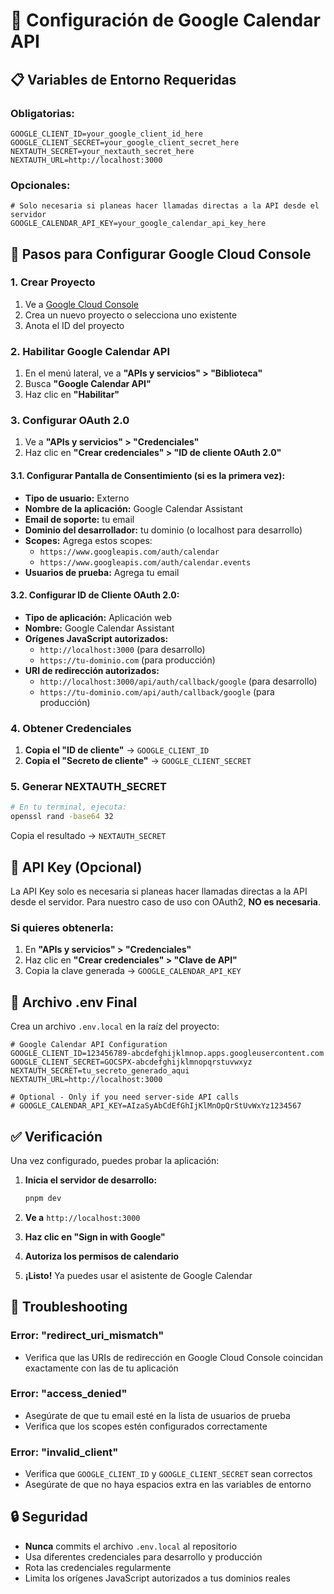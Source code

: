 # 🔧 Configuración de Google Calendar API

## 📋 **Variables de Entorno Requeridas**

### **Obligatorias:**

```env
GOOGLE_CLIENT_ID=your_google_client_id_here
GOOGLE_CLIENT_SECRET=your_google_client_secret_here
NEXTAUTH_SECRET=your_nextauth_secret_here
NEXTAUTH_URL=http://localhost:3000
```

### **Opcionales:**

```env
# Solo necesaria si planeas hacer llamadas directas a la API desde el servidor
GOOGLE_CALENDAR_API_KEY=your_google_calendar_api_key_here
```

## 🚀 **Pasos para Configurar Google Cloud Console**

### **1. Crear Proyecto**

1. Ve a [Google Cloud Console](https://console.cloud.google.com/)
2. Crea un nuevo proyecto o selecciona uno existente
3. Anota el ID del proyecto

### **2. Habilitar Google Calendar API**

1. En el menú lateral, ve a **"APIs y servicios" > "Biblioteca"**
2. Busca **"Google Calendar API"**
3. Haz clic en **"Habilitar"**

### **3. Configurar OAuth 2.0**

1. Ve a **"APIs y servicios" > "Credenciales"**
2. Haz clic en **"Crear credenciales" > "ID de cliente OAuth 2.0"**

#### **3.1. Configurar Pantalla de Consentimiento (si es la primera vez):**

- **Tipo de usuario:** Externo
- **Nombre de la aplicación:** Google Calendar Assistant
- **Email de soporte:** tu email
- **Dominio del desarrollador:** tu dominio (o localhost para desarrollo)
- **Scopes:** Agrega estos scopes:
  - `https://www.googleapis.com/auth/calendar`
  - `https://www.googleapis.com/auth/calendar.events`
- **Usuarios de prueba:** Agrega tu email

#### **3.2. Configurar ID de Cliente OAuth 2.0:**

- **Tipo de aplicación:** Aplicación web
- **Nombre:** Google Calendar Assistant
- **Orígenes JavaScript autorizados:**
  - `http://localhost:3000` (para desarrollo)
  - `https://tu-dominio.com` (para producción)
- **URI de redirección autorizados:**
  - `http://localhost:3000/api/auth/callback/google` (para desarrollo)
  - `https://tu-dominio.com/api/auth/callback/google` (para producción)

### **4. Obtener Credenciales**

1. **Copia el "ID de cliente"** → `GOOGLE_CLIENT_ID`
2. **Copia el "Secreto de cliente"** → `GOOGLE_CLIENT_SECRET`

### **5. Generar NEXTAUTH_SECRET**

```bash
# En tu terminal, ejecuta:
openssl rand -base64 32
```

Copia el resultado → `NEXTAUTH_SECRET`

## 🔑 **API Key (Opcional)**

La API Key solo es necesaria si planeas hacer llamadas directas a la API desde el servidor. Para nuestro caso de uso con OAuth2, **NO es necesaria**.

### **Si quieres obtenerla:**

1. En **"APIs y servicios" > "Credenciales"**
2. Haz clic en **"Crear credenciales" > "Clave de API"**
3. Copia la clave generada → `GOOGLE_CALENDAR_API_KEY`

## 📝 **Archivo .env Final**

Crea un archivo `.env.local` en la raíz del proyecto:

```env
# Google Calendar API Configuration
GOOGLE_CLIENT_ID=123456789-abcdefghijklmnop.apps.googleusercontent.com
GOOGLE_CLIENT_SECRET=GOCSPX-abcdefghijklmnopqrstuvwxyz
NEXTAUTH_SECRET=tu_secreto_generado_aqui
NEXTAUTH_URL=http://localhost:3000

# Optional - Only if you need server-side API calls
# GOOGLE_CALENDAR_API_KEY=AIzaSyAbCdEfGhIjKlMnOpQrStUvWxYz1234567
```

## ✅ **Verificación**

Una vez configurado, puedes probar la aplicación:

1. **Inicia el servidor de desarrollo:**

   ```bash
   pnpm dev
   ```

2. **Ve a** `http://localhost:3000`

3. **Haz clic en "Sign in with Google"**

4. **Autoriza los permisos de calendario**

5. **¡Listo!** Ya puedes usar el asistente de Google Calendar

## 🚨 **Troubleshooting**

### **Error: "redirect_uri_mismatch"**

- Verifica que las URIs de redirección en Google Cloud Console coincidan exactamente con las de tu aplicación

### **Error: "access_denied"**

- Asegúrate de que tu email esté en la lista de usuarios de prueba
- Verifica que los scopes estén configurados correctamente

### **Error: "invalid_client"**

- Verifica que `GOOGLE_CLIENT_ID` y `GOOGLE_CLIENT_SECRET` sean correctos
- Asegúrate de que no haya espacios extra en las variables de entorno

## 🔒 **Seguridad**

- **Nunca** commits el archivo `.env.local` al repositorio
- Usa diferentes credenciales para desarrollo y producción
- Rota las credenciales regularmente
- Limita los orígenes JavaScript autorizados a tus dominios reales
